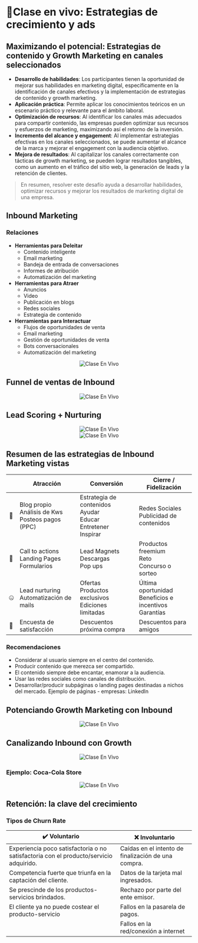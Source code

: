 # ​​🎥​ Clase en vivo: Estrategias de crecimiento y ads
## Maximizando el potencial: Estrategias de contenido y Growth Marketing en canales seleccionados
- **Desarrollo de habilidades**: Los participantes tienen la oportunidad de mejorar sus habilidades en marketing digital, específicamente en la identificación de canales efectivos y la implementación de estrategias de contenido y growth marketing.
- **Aplicación práctica**: Permite aplicar los conocimientos teóricos en un escenario práctico y relevante para el ámbito laboral.
- **Optimización de recursos**: Al identificar los canales más adecuados para compartir contenido, las empresas pueden optimizar sus recursos y esfuerzos de marketing, maximizando así el retorno de la inversión.
- **Incremento del alcance y engagement**: Al implementar estrategias efectivas en los canales seleccionados, se puede aumentar el alcance de la marca y mejorar el engagement con la audiencia objetivo.
- **Mejora de resultados**: Al capitalizar los canales correctamente con tácticas de growth marketing, se pueden lograr resultados tangibles, como un aumento en el tráfico del sitio web, la generación de leads y la retención de clientes.

> En resumen, resolver este desafío ayuda a desarrollar habilidades, optimizar recursos y mejorar los resultados de marketing digital de una empresa.

## Inbound Marketing
### Relaciones
- **Herramientas para Deleitar**
    - Contenido inteligente 
    - Email marketing
    - Bandeja de entrada de conversaciones
    - Informes de atribución
    - Automatización del marketing
- **Herramientas para Atraer**
    - Anuncios
    - Video   
    - Publicación en blogs
    - Redes sociales
    - Estrategia de contenido
- **Herramientas para Interactuar**
    - Flujos de oportunidades de venta
    - Email marketing
    - Gestión de oportunidades de venta
    - Bots conversacionales
    - Automatización del marketing

<div align="center"> <img src="./img/image-4.png" alt="Clase En Vivo"> </div>

## Funnel de ventas de Inbound
<div align="center"> <img src="./img/image-5.png" alt="Clase En Vivo"> </div>

## Lead Scoring + Nurturing
<div align="center"> <img src="./img/image-6.png" alt="Clase En Vivo"> </div>
<div align="center"> <img src="./img/image-7.png" alt="Clase En Vivo"> </div>

## Resumen de las estrategias de Inbound Marketing vistas
|   | Atracción | Conversión | Cierre / Fidelización |
| ------------------- | --------- | ---------- | --------------------- |
| ​​🧲​ | Blog propio <br /> Análisis de Kws <br /> Posteos pagos (PPC) | Estrategia de contenidos  <br /> Ayudar  <br /> Educar  <br /> Entretener  <br /> Inspirar | Redes Sociales <br />  Publicidad de contenidos | 
| ​​🤝​ | Call to actions  <br /> Landing Pages  <br /> Formularios | Lead Magnets <br /> Descargas <br /> Pop ups | Productos freemium <br /> Reto <br /> Concurso o sorteo |
| ​​🤐​ | Lead nurturing <br /> Automatización de mails | Ofertas <br /> Productos exclusivos <br /> Ediciones limitadas | Última oportunidad <br />  Beneficios e incentivos<br />  Garantías |
| ​​👥​ | Encuesta de satisfacción | Descuentos próxima compra | Descuentos para amigos | 

### Recomendaciones
- Considerar al usuario siempre en el centro del contenido. 
- Producir contenido que merezca ser compartido. 
- El contenido siempre debe encantar, enamorar a la audiencia. 
- Usar las redes sociales como canales de distribución. 
- Desarrollar/producir subpáginas o landing pages destinadas a nichos del mercado. Ejemplo de páginas - empresas: LinkedIn

## Potenciando Growth Marketing con Inbound
<div align="center"> <img src="./img/image-8.png" alt="Clase En Vivo"> </div>

## Canalizando Inbound con Growth 
<div align="center"> <img src="./img/image-9.png" alt="Clase En Vivo"> </div>

### Ejemplo: Coca-Cola Store
<div align="center"> <img src="./img/image-10.png" alt="Clase En Vivo"> </div>

## Retención: la clave del crecimiento
### Tipos de Churn Rate

| ✔️ Voluntario ​​ | ​❌ Involuntario |
| ---------- | ------------ |
| Experiencia poco satisfactoria o no satisfactoria con el producto/servicio adquirido. | Caídas en el intento de finalización de una compra. |
| Competencia fuerte que triunfa en la captación del cliente. | Datos de la tarjeta mal ingresados. |
| Se prescinde de los productos-servicios brindados. | Rechazo por parte del ente emisor. | 
| El cliente ya no puede costear el producto-servicio |Fallos en la pasarela de pagos. | 
| | Fallos en la red/conexión a internet |